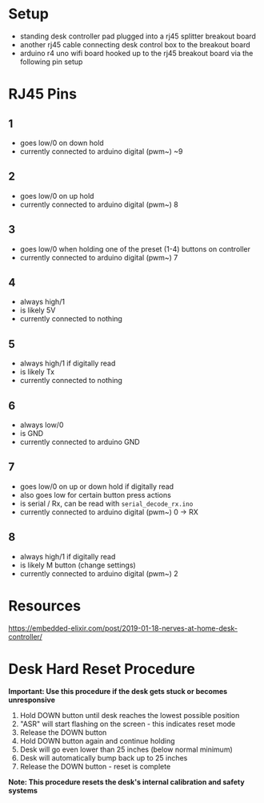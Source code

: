 # Setup
- standing desk controller pad plugged into a rj45 splitter breakout board
- another rj45 cable connecting desk control box to the breakout board 
- arduino r4 uno wifi board hooked up to the rj45 breakout board via the following pin setup

# RJ45 Pins

## 1
- goes low/0 on down hold
- currently connected to arduino digital (pwm~) ~9

## 2
- goes low/0 on up hold
- currently connected to arduino digital (pwm~) 8

## 3
- goes low/0 when holding one of the preset (1-4) buttons on controller
- currently connected to arduino digital (pwm~) 7

## 4
- always high/1
- is likely 5V
- currently connected to nothing

## 5
- always high/1 if digitally read
- is likely Tx
- currently connected to nothing

## 6
- always low/0
- is GND
- currently connected to arduino GND

## 7
- goes low/0 on up or down hold if digitally read
- also goes low for certain button press actions
- is serial / Rx, can be read with `serial_decode_rx.ino`
- currently connected to arduino digital (pwm~) 0 -> RX

## 8
- always high/1 if digitally read
- is likely M button (change settings)
- currently connected to arduino digital (pwm~) 2


# Resources
https://embedded-elixir.com/post/2019-01-18-nerves-at-home-desk-controller/

# Desk Hard Reset Procedure
**Important: Use this procedure if the desk gets stuck or becomes unresponsive**

1. Hold DOWN button until desk reaches the lowest possible position
2. "ASR" will start flashing on the screen - this indicates reset mode
3. Release the DOWN button
4. Hold DOWN button again and continue holding
5. Desk will go even lower than 25 inches (below normal minimum)
6. Desk will automatically bump back up to 25 inches
7. Release the DOWN button - reset is complete

**Note: This procedure resets the desk's internal calibration and safety systems**